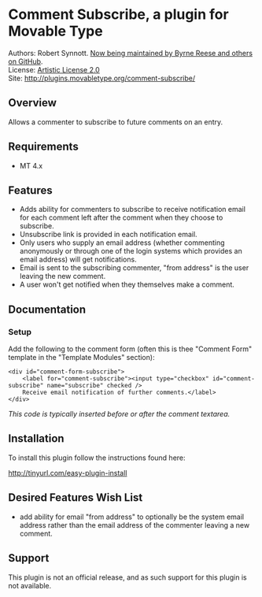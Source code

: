 # Comment Subscribe, a plugin for Movable Type

Authors: Robert Synnott. [Now being maintained by Byrne Reese and others on GitHub](http://github.com/byrnereese/mt-plugin-comment-subscribe).  
License: [Artistic License 2.0](http://www.opensource.org/licenses/artistic-license-2.0.php)  
Site: <http://plugins.movabletype.org/comment-subscribe/>

## Overview

Allows a commenter to subscribe to future comments on an entry.


## Requirements

* MT 4.x

## Features

* Adds ability for commenters to subscribe to receive notification email for each comment left after the comment when they choose to subscribe.
* Unsubscribe link is provided in each notification email.
* Only users who supply an email address (whether commenting anonymously or through one of the login systems which provides an email address) will get notifications.
* Email is sent to the subscribing commenter, "from address" is the user leaving the new comment.
* A user won't get notified when they themselves make a comment.

## Documentation

### Setup 

Add the following to the comment form (often this is thee "Comment Form" template in the "Template Modules" section):

    <div id="comment-form-subscribe">
        <label for="comment-subscribe"><input type="checkbox" id="comment-subscribe" name="subscribe" checked />
        Receive email notification of further comments.</label>
    </div>

*This code is typically inserted before or after the comment textarea.*

## Installation

To install this plugin follow the instructions found here:

http://tinyurl.com/easy-plugin-install

## Desired Features Wish List

* add ability for email "from address" to optionally be the system email address rather than the email address of the commenter leaving a new comment.

## Support

This plugin is not an official release, and as such support for this plugin is not available.
